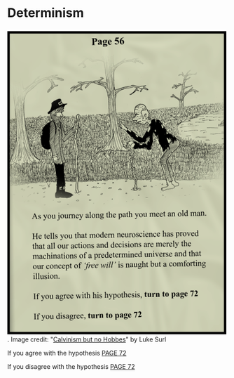 # Determinism

![ ](assets/determinism.png  "Calvin but no Hobbes by Luke Surl"). Image credit: "[Calvinism but no Hobbes](http://www.lukesurl.com/archives/comic/280-calvinism-but-no-hobbes)" by Luke Surl

If you agree with the hypothesis [PAGE 72](https://twitter.com/intent/tweet?text=@ChoiceEngine%20PAGE%2072)

If you disagree with the hypothesis [PAGE 72](https://twitter.com/intent/tweet?text=@ChoiceEngine%20PAGE%2072)
